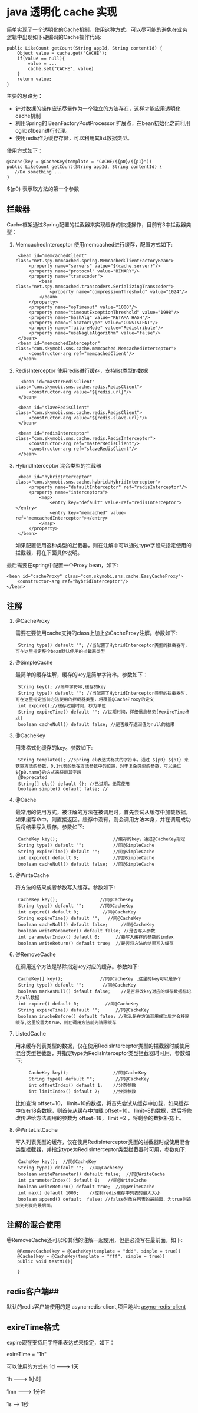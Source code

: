 java 透明化 cache 实现
=====================
简单实现了一个透明化的Cache机制，使用这种方式，可以尽可能的避免在业务逻辑中出现如下硬编码的Cache操作代码:

	public LikeCount getCount(String appId, String contentId) {
		Object value = cache.get("CACHE");
		if(value == null){
   			value = ...
   			cache.set("CACHE", value)
		}	
		return value;
	}	
		
主要的思路为：

- 针对数据的操作应该尽量作为一个独立的方法存在，这样才能应用透明化cache机制
- 利用Spring的 BeanFactoryPostProcessor 扩展点，在bean初始化之前利用cglib对bean进行代理。
- 使用redis作为缓存存储，可以利用其list数据类型。

使用方式如下：


   
	@Cache(key = @CacheKey(template = "CACHE/${p0}/${p1}"))
    public LikeCount getCount(String appId, String contentId) {
       //Do something ...
    }
   


${p0} 表示取方法的第一个参数
  
## 拦截器

Cache框架通过Spring配置的拦截器来实现缓存的快捷操作，目前有3中拦截器类型：

1. MemcachedInterceptor  使用memcached进行缓存，配置方式如下:

	
		<bean id="memcachedClient" class="net.spy.memcached.spring.MemcachedClientFactoryBean">
        	<property name="servers" value="${cache.server}"/>
        	<property name="protocol" value="BINARY"/>
        	<property name="transcoder">
            	<bean class="net.spy.memcached.transcoders.SerializingTranscoder">
                	<property name="compressionThreshold" value="1024"/>
            	</bean>
        	</property>
        	<property name="opTimeout" value="1000"/>
        	<property name="timeoutExceptionThreshold" value="1998"/>
        	<property name="hashAlg" value="KETAMA_HASH"/>
        	<property name="locatorType" value="CONSISTENT"/>
        	<property name="failureMode" value="Redistribute"/>
        	<property name="useNagleAlgorithm" value="false"/>
    	</bean>
		<bean id="memcachedInterceptor" class="com.skymobi.sns.cache.memcached.MemcachedInterceptor">
        	<constructor-arg ref="memcachedClient"/>
    	</bean>
    	
2. RedisInterceptor 使用redis进行缓存，支持list类型的数据


		 <bean id="masterRedisClient" class="com.skymobi.sns.cache.redis.RedisClient">
        	<constructor-arg value="${redis.url}"/>
    	</bean>

    	<bean id="slaveRedisClient" class="com.skymobi.sns.cache.redis.RedisClient">
       		<constructor-arg value="${redis-slave.url}"/>
    	</bean>

    	<bean id="redisInterceptor" class="com.skymobi.sns.cache.redis.RedisInterceptor">
        	<constructor-arg ref="masterRedisClient"/>
        	<constructor-arg ref="slaveRedisClient"/>
    	</bean>


3. HybridInterceptor 混合类型的拦截器 

 		
 		<bean id="hybridInterceptor" class="com.skymobi.sns.cache.hybrid.HybridInterceptor">
        	<property name="defaultInterceptor" ref="redisInterceptor"/>
        	<property name="interceptors">
            	<map>
                	<entry key="default" value-ref="redisInterceptor"></entry>
                	<entry key="memcached" value-ref="memcachedInterceptor"></entry>
            	</map>
        	</property>
    	</bean>
    	
    	
   如果配置使用这种类型的拦截器，则在注解中可以通过type字段来指定使用的拦截器，将在下面具体说明。


最后需要在spring中配置一个Proxy bean，如下:
 
    
    <bean id="cacheProxy" class="com.skymobi.sns.cache.EasyCacheProxy">
        <constructor-arg ref="hybridInterceptor"/>        
    </bean>

  
## 注解 

1. @CacheProxy

	需要在要使用cache支持的class上加上@CacheProxy注解。参数如下:
	
		String type() default ""; //当配置了HybridInterceptor类型的拦截器时，可在这里指定整个bean默认使用的拦截器类型
	
2. @SimpleCache 

	最简单的缓存注解，缓存的key是简单字符串。参数如下：
	
		String key(); //简单字符串,缓存的key
    	String type() default ""; //当配置了HybridInterceptor类型的拦截器时，可在这里指定当前方法使用的拦截器类型，将覆盖@CacheProxy的定义
    	int expire();//缓存过期时间，秒为单位
    	String expireTime() default ""; //过期时间，详细信息参见[#exireTime格式]
    	boolean cacheNull() default false; //是否缓存返回值为null的结果
    	
    	
3. @CacheKey

	用来格式化缓存的key。参数如下:
	
		String template(); //spring el表达式格式的字符串，通过 ${p0} ${p1} 来获取方法的参数，0,1代表的是在方法参数中的位置，对于复杂类型的参数，可以通过 ${p0.name}的方式来获取其字段
    	@Deprecated
    	String[] els() default {}; //已过期，无需使用
    	boolean simple() default false; //


3. @Cache

	最常用的使用方式，被注解的方法在被调用时，首先尝试从缓存中加载数据，如果缓存命中，则直接返回。缓存中没有，则会调用方法本身，并在调用成功后将结果写入缓存。参数如下:
	
		CacheKey key();                     //缓存的key，通过@CacheKey指定
	    String type() default "";           //同@SimpleCache
    	String expireTime() default "";     //同@SimpleCache
    	int expire() default 0;             //同@SimpleCache
    	boolean cacheNull() default false;  //同@SimpleCache
	
		
4. @WriteCache

	将方法的结果或者参数写入缓存。参数如下:
	
 		CacheKey key();                //同@CacheKey
    	String type() default "";      //同@CacheKey
    	int expire() default 0;         //同@CacheKey
    	String expireTime() default "";   //同@CacheKey
    	boolean cacheNull() default false;     //同@CacheKey
    	boolean writeParameter() default false; //是否写入参数
    	int parameterIndex() default 0;      //要写入缓存的参数的index
    	boolean writeReturn() default true;  //是否将方法的结果写入缓存

5. @RemoveCache		
	
	在调用这个方法是移除指定key对应的缓存。参数如下:
	
		CacheKey[] key();              //同@CacheKey ,这里的key可以是多个
    	String type() default "";       //同@CacheKey
		boolean markAsNull() default false;    //是否将改key对应的缓存数据标记为null数据
		int expire() default 0;          //同@CacheKey
		String expireTime() default "";      //同@CacheKey
		boolean invokeBefore() default false; //默认是在方法调用成功后才会移除缓存,这里设置为true，则在调用方法前先清除缓存
		
6. ListedCache

	用来缓存列表类型的数据，仅在使用RedisInterceptor类型的拦截器时或使用混合类型拦截器，并指定type为RedisInterceptor类型拦截器时可用，参数如下:
	
		    CacheKey key();                 //同@CacheKey
   			String type() default "";	     //同@CacheKey
    		int offsetIndex() default 1;    //分页参数
    		int limitIndex() default 2;     //分页参数
    		
	比如查询 offset=10， limit=10的数据，将首先尝试从缓存中加载，如果缓存中仅有18条数据，则首先从缓存中加载 offset=10， limit=8的数据，然后将修改传递给方法调用的参数为 offset=18， limit =2 ，将剩余的数据补充上。
 
7. @WriteListCache 

	写入列表类型的缓存，仅在使用RedisInterceptor类型的拦截器时或使用混合类型拦截器，并指定type为RedisInterceptor类型拦截器时可用，参数如下:
  
  		CacheKey key();  //同@CacheKey
    	String type() default "";  //同@CacheKey
    	boolean writeParameter() default false;  //同@WriteCache
    	int parameterIndex() default 0;   //同@WriteCache
    	boolean writeReturn() default true;  //同@WriteCache
    	int max() default 1000;    //控制redis缓存中列表的最大大小
    	boolean append() default  false; //false时放在列表的最前面，为true则追加到列表的最后面。


## 注解的混合使用
    	
@RemoveCache还可以和其他的注解一起使用，但是必须写在最前面，如下:

		@RemoveCache(key = @CacheKey(template = "ddd", simple = true))
    	@Cache(key = @CacheKey(template = "fff", simple = true))
    	public void testM1(){

    	}
    	
    	
## redis客户端##

默认的redis客户端使用的是 async-redis-client,项目地址: [async-redis-client](https://github.com/yishh/async-redis-client)



## exireTime格式

expire现在支持用字符串表达式来指定，如下：

exireTime = "1h"

可以使用的方式有
1d ---> 1天

1h ---> 1小时

1mn ---> 1分钟

1s --> 1秒
